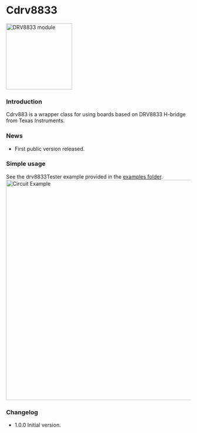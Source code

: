 # Cdrv8833

<img src="https://github.com/shurillu/Cdrv8833/blob/f3dccc3f0448b2a2071de1e72d5ad1d12b7a835d/images/DRV8833.jpg" alt="DRV8833 module" width="180"/>

### Introduction
Cdrv883 is a wrapper class for using boards based on DRV8833 H-bridge from Texas Instruments.

### News
+ First public version released.

### Simple usage
See the drv8833Tester example provided in the [examples folder](https://github.com/shurillu/Cdrv8833/tree/main/examples/drv8833Tester).
<img src="https://github.com/shurillu/Cdrv8833/blob/5ddc4eedec45fadf2c95102fb052b47815c22f8c/images/circuitExample.png" alt="Circuit Example" width="600"/>


### Changelog
+ 1.0.0 Initial version.

